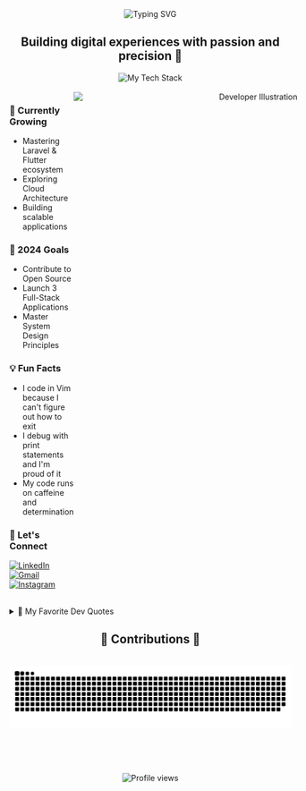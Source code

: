 <div align="center">
  <img src="https://readme-typing-svg.demolab.com?font=Fira+Code&size=32&duration=2800&pause=2000&color=A9FEF7&center=true&vCenter=true&width=940&lines=Hey+there%2C+I'm+Clive+Chipunzi+%F0%9F%91%8B;A+Full-Stack+Developer+and+Tech+Enthusiast" alt="Typing SVG" />
</div>

<h2 align="center"> Building digital experiences with passion and precision 🚀</h2>

<div align="center">
  <img src="https://github-readme-tech-stack.vercel.app/api/cards?title=Tech+Journey&align=center&lineCount=2&theme=github_dark&line1=laravel,Laravel,FF2D20;flutter,Flutter,02569B;firebase,Firebase,FFCA28;node.js,Node.js,339933;&line2=mongodb,MongoDB,47A248;react,React,61DAFB;tailwindcss,Tailwind,06B6D4;typescript,TypeScript,3178C6;" alt="My Tech Stack" />
</div>

<br/>

<div style="display: flex;">
<div>

### 🌱 Currently Growing
- Mastering Laravel & Flutter ecosystem
- Exploring Cloud Architecture
- Building scalable applications

### 🎯 2024 Goals
- Contribute to Open Source
- Launch 3 Full-Stack Applications
- Master System Design Principles

### 💡 Fun Facts
- I code in Vim because I can't figure out how to exit
- I debug with print statements and I'm proud of it
- My code runs on caffeine and determination

### 🤝 Let's Connect
<p align="left">
  <a href="https://linkedin.com/in/clive-tendai-chipunzi" target="_blank"><img src="https://img.shields.io/badge/LinkedIn-0077B5?style=for-the-badge&logo=linkedin&logoColor=white" alt="LinkedIn"/></a>
  <a href="mailto:iammcsaint@gmail.com"><img src="https://img.shields.io/badge/Gmail-D14836?style=for-the-badge&logo=gmail&logoColor=white" alt="Gmail"/></a>
  <a href="https://instagram.com/i_am_mcsaint" target="_blank"><img src="https://img.shields.io/badge/Instagram-E4405F?style=for-the-badge&logo=instagram&logoColor=white" alt="Instagram"/></a>
</p>

</div>

<div align="right">
  <img align="right" width="400" src="https://raw.githubusercontent.com/ArslanYM/ArslanYM/main/pixel-jeff-matrix-s.gif" alt="Developer Illustration"/>
</div>
</div>

<br/>

<details>
<summary>🎨 My Favorite Dev Quotes</summary>
<br/>
  
> "The only way to learn a new programming language is by writing programs in it." - Dennis Ritchie

> "Code is like humor. When you have to explain it, it's bad." - Cory House

> "The best error message is the one that never shows up." - Thomas Fuchs

</details>

<div align="center">
  <h2>🐍 Contributions 🐍</h2>
  <br>
  <img alt="snake eating my contributions" src="https://raw.githubusercontent.com/salesp07/salesp07/output/github-contribution-grid-snake.svg" />
  
  <br/><br/><br/>
</div>

<p align="center">
  <img src="https://komarev.com/ghpvc/?username=cliveeee&label=Profile%20views&color=0e75b6&style=flat" alt="Profile views" />
</p>
